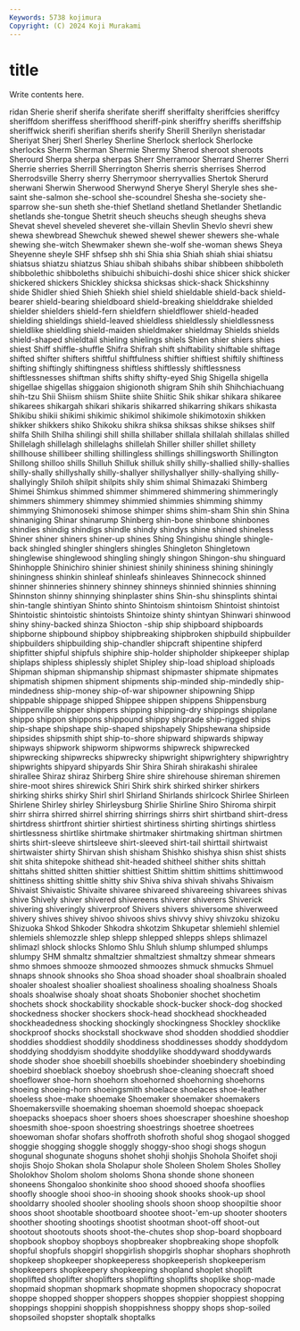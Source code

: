 ```yaml
---
Keywords: 5738 kojimura
Copyright: (C) 2024 Koji Murakami
---
```


# title

Write contents here.



ridan Sherie sherif sherifa
sherifate sheriff sheriffalty sheriffcies sheriffcy sheriffdom sheriffess sheriffhood sheriff-pink sheriffry
sheriffs sheriffship sheriffwick sherifi sherifian sherifs sherify Sherill Sherilyn sheristadar
Sheriyat Sherj Sherl Sherley Sherline Sherlock sherlock Sherlocke sherlocks Sherm
Sherman Shermie Shermy Sherod sheroot sheroots Sherourd Sherpa sherpa sherpas
Sherr Sherramoor Sherrard Sherrer Sherri Sherrie sherries Sherrill Sherrington Sherris
sherris sherrises Sherrod Sherrodsville Sherry sherry Sherrymoor sherryvallies Shertok Sherurd
sherwani Sherwin Sherwood Sherwynd Sherye Sheryl Sheryle shes she-saint she-salmon
she-school she-scoundrel Shesha she-society she-sparrow she-sun sheth she-thief Shetland shetland
Shetlander Shetlandic shetlands she-tongue Shetrit sheuch sheuchs sheugh sheughs sheva
Shevat shevel sheveled sheveret she-villain Shevlin Shevlo shevri shew shewa
shewbread Shewchuk shewed shewel shewer shewers she-whale shewing she-witch Shewmaker
shewn she-wolf she-woman shews Sheya Sheyenne sheyle SHF shfsep shh
shi Shia shia Shiah shiah shiai shiatsu shiatsus shiatzu shiatzus
Shiau shibah shibahs shibar shibbeen shibboleth shibbolethic shibboleths shibuichi shibuichi-doshi
shice shicer shick shicker shickered shickers Shickley shicksa shicksas shick-shack
Shickshinny shide Shidler shied Shieh Shiekh shiel shield shieldable shield-back
shield-bearer shield-bearing shieldboard shield-breaking shielddrake shielded shielder shielders shield-fern shieldfern
shieldflower shield-headed shielding shieldings shield-leaved shieldless shieldlessly shieldlessness shieldlike shieldling
shield-maiden shieldmaker shieldmay Shields shields shield-shaped shieldtail shieling shielings shiels
Shien shier shiers shies shiest Shiff shiffle-shuffle Shifra Shifrah shift
shiftability shiftable shiftage shifted shifter shifters shiftful shiftfulness shiftier shiftiest
shiftily shiftiness shifting shiftingly shiftingness shiftless shiftlessly shiftlessness shiftlessnesses shiftman
shifts shifty shifty-eyed Shig Shigella shigella shigellae shigellas shiggaion shigionoth
shigram Shih shih Shihchiachuang shih-tzu Shii Shiism shiism Shiite shiite
Shiitic Shik shikar shikara shikaree shikarees shikargah shikari shikaris shikarred
shikarring shikars shikasta Shikibu shikii shikimi shikimic shikimol shikimole shikimotoxin
shikken shikker shikkers shiko Shikoku shikra shiksa shiksas shikse shikses
shilf shilfa Shilh Shilha shilingi shill shilla shillaber shillala shillalah
shillalas shilled Shillelagh shillelagh shillelaghs shillelah Shiller shiller shillet shillety
shillhouse shillibeer shilling shillingless shillings shillingsworth Shillington Shillong shilloo shills
Shilluh Shilluk shilluk shilly shilly-shallied shilly-shallies shilly-shally shillyshally shilly-shallyer shillyshallyer
shilly-shallying shilly-shallyingly Shiloh shilpit shilpits shily shim shimal Shimazaki Shimberg
Shimei Shimkus shimmed shimmer shimmered shimmering shimmeringly shimmers shimmery shimmey
shimmied shimmies shimming shimmy shimmying Shimonoseki shimose shimper shims shim-sham
Shin shin Shina shinaniging Shinar shinarump Shinberg shin-bone shinbone shinbones
shindies shindig shindigs shindle shindy shindys shine shined shineless Shiner
shiner shiners shiner-up shines Shing Shingishu shingle shingle-back shingled shingler
shinglers shingles Shingleton Shingletown shinglewise shinglewood shingling shingly shingon Shingon-shu
shinguard Shinhopple Shinichiro shinier shiniest shinily shininess shining shiningly shiningness
shinkin shinleaf shinleafs shinleaves Shinnecock shinned shinner shinneries shinnery shinney
shinneys shinnied shinnies shinning Shinnston shinny shinnying shinplaster shins Shin-shu
shinsplints shintai shin-tangle shintiyan Shinto shinto Shintoism shintoism Shintoist shintoist
Shintoistic shintoistic shintoists Shintoize shinty shintyan Shinwari shinwood shiny shiny-backed
shinza Shiocton -ship ship shipboard shipboards shipborne shipbound shipboy shipbreaking
shipbroken shipbuild shipbuilder shipbuilders shipbuilding ship-chandler shipcraft shipentine shipferd shipfitter
shipful shipfuls shiphire ship-holder shipholder shipkeeper shiplap shiplaps shipless shiplessly
shiplet Shipley ship-load shipload shiploads Shipman shipman shipmanship shipmast shipmaster
shipmate shipmates shipmatish shipmen shipment shipments ship-minded ship-mindedly ship-mindedness ship-money
ship-of-war shipowner shipowning Shipp shippable shippage shipped Shippee shippen shippens
Shippensburg Shippenville shipper shippers shipping shipping-dry shippings shipplane shippo shippon
shippons shippound shippy shiprade ship-rigged ships ship-shape shipshape ship-shaped shipshapely
Shipshewana shipside shipsides shipsmith shipt ship-to-shore shipward shipwards shipway shipways
shipwork shipworm shipworms shipwreck shipwrecked shipwrecking shipwrecks shipwrecky shipwright shipwrightery
shipwrightry shipwrights shipyard shipyards Shir Shira Shirah shirakashi shiralee shirallee
Shiraz shiraz Shirberg Shire shire shirehouse shireman shiremen shire-moot shires
shirewick Shiri Shirk shirk shirked shirker shirkers shirking shirks shirky
Shirl shirl Shirland Shirlands shirlcock Shirlee Shirleen Shirlene Shirley shirley
Shirleysburg Shirlie Shirline Shiro Shiroma shirpit shirr shirra shirred shirrel
shirring shirrings shirrs shirt shirtband shirt-dress shirtdress shirtfront shirtier shirtiest
shirtiness shirting shirtings shirtless shirtlessness shirtlike shirtmake shirtmaker shirtmaking shirtman
shirtmen shirts shirt-sleeve shirtsleeve shirt-sleeved shirt-tail shirttail shirtwaist shirtwaister shirty
Shirvan shish shisham Shishko shishya shisn shist shists shit shita
shitepoke shithead shit-headed shitheel shither shits shittah shittahs shitted shitten
shittier shittiest Shittim shittim shittims shittimwood shittiness shitting shittle shitty
shiv Shiva shiva shivah shivahs Shivaism Shivaist Shivaistic Shivaite shivaree
shivareed shivareeing shivarees shivas shive Shively shiver shivered shivereens shiverer
shiverers Shiverick shivering shiveringly shiverproof Shivers shivers shiversome shiverweed shivery
shives shivey shivoo shivoos shivs shivvy shivy shivzoku shizoku Shizuoka
Shkod Shkoder Shkodra shkotzim Shkupetar shlemiehl shlemiel shlemiels shlemozzle shlep
shlepp shlepped shlepps shleps shlimazel shlimazl shlock shlocks Shlomo Shlu
Shluh shlump shlumped shlumps shlumpy SHM shmaltz shmaltzier shmaltziest shmaltzy
shmear shmears shmo shmoes shmooze shmoozed shmoozes shmuck shmucks Shmuel
shnaps shnook shnooks sho Shoa shoad shoader shoal shoalbrain shoaled
shoaler shoalest shoalier shoaliest shoaliness shoaling shoalness Shoals shoals shoalwise
shoaly shoat shoats Shobonier shochet shochetim shochets shock shockability shockable
shock-bucker shock-dog shocked shockedness shocker shockers shock-head shockhead shockheaded shockheadedness
shocking shockingly shockingness Shockley shocklike shockproof shocks shockstall shockwave shod
shodden shoddied shoddier shoddies shoddiest shoddily shoddiness shoddinesses shoddy shoddydom
shoddying shoddyism shoddyite shoddylike shoddyward shoddywards shode shoder shoe shoebill
shoebills shoebinder shoebindery shoebinding shoebird shoeblack shoeboy shoebrush shoe-cleaning shoecraft
shoed shoeflower shoe-horn shoehorn shoehorned shoehorning shoehorns shoeing shoeing-horn shoeingsmith
shoelace shoelaces shoe-leather shoeless shoe-make shoemake Shoemaker shoemaker shoemakers Shoemakersville
shoemaking shoeman shoemold shoepac shoepack shoepacks shoepacs shoer shoers shoes
shoescraper shoeshine shoeshop shoesmith shoe-spoon shoestring shoestrings shoetree shoetrees shoewoman
shofar shofars shoffroth shofroth shoful shog shogaol shogged shoggie shogging
shoggle shoggly shoggy-shoo shogi shogs shogun shogunal shogunate shoguns shohet
shohji shohjis Shohola Shoifet shoji shojis Shojo Shokan shola Sholapur
shole Sholeen Sholem Sholes Sholley Sholokhov Sholom sholom sholoms Shona
shonde shone shoneen shoneens Shongaloo shonkinite shoo shood shooed shoofa
shooflies shoofly shoogle shooi shoo-in shooing shook shooks shook-up shool
shooldarry shooled shooler shooling shools shoon shoop shoopiltie shoor shoos
shoot shootable shootboard shootee shoot-'em-up shooter shooters shoother shooting shootings
shootist shootman shoot-off shoot-out shootout shootouts shoots shoot-the-chutes shop shop-board
shopboard shopbook shopboy shopboys shopbreaker shopbreaking shope shopfolk shopful shopfuls
shopgirl shopgirlish shopgirls shophar shophars shophroth shopkeep shopkeeper shopkeeperess shopkeeperish
shopkeeperism shopkeepers shopkeepery shopkeeping shopland shoplet shoplift shoplifted shoplifter shoplifters
shoplifting shoplifts shoplike shop-made shopmaid shopman shopmark shopmate shopmen shopocracy
shopocrat shoppe shopped shopper shoppers shoppes shoppier shoppiest shopping shoppings
shoppini shoppish shoppishness shoppy shops shop-soiled shopsoiled shopster shoptalk shoptalks
